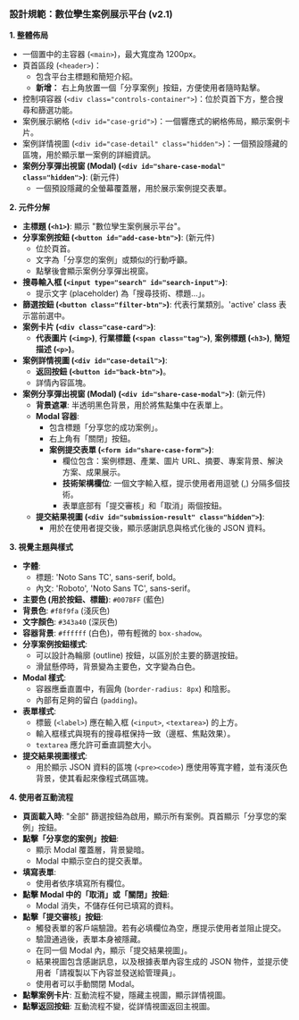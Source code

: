 ### 設計規範：數位孿生案例展示平台 (v2.1)

**1. 整體佈局**
- 一個置中的主容器 (`<main>`)，最大寬度為 1200px。
- 頁首區段 (`<header>`)：
    - 包含平台主標題和簡短介紹。
    - **新增：** 右上角放置一個「分享案例」按鈕，方便使用者隨時點擊。
- 控制項容器 (`<div class="controls-container">`)：位於頁首下方，整合搜尋和篩選功能。
- 案例展示網格 (`<div id="case-grid">`)：一個響應式的網格佈局，顯示案例卡片。
- 案例詳情視圖 (`<div id="case-detail" class="hidden">`)：一個預設隱藏的區塊，用於顯示單一案例的詳細資訊。
- **案例分享彈出視窗 (Modal) (`<div id="share-case-modal" class="hidden">`)**: (新元件)
    - 一個預設隱藏的全螢幕覆蓋層，用於展示案例提交表單。

**2. 元件分解**
- **主標題 (`<h1>`)**: 顯示 "數位孿生案例展示平台"。
- **分享案例按鈕 (`<button id="add-case-btn">`)**: (新元件)
    - 位於頁首。
    - 文字為「分享您的案例」或類似的行動呼籲。
    - 點擊後會顯示案例分享彈出視窗。
- **搜尋輸入框 (`<input type="search" id="search-input">`)**:
    - 提示文字 (placeholder) 為「搜尋技術、標題...」。
- **篩選按鈕 (`<button class="filter-btn">`)**: 代表行業類別。'active' class 表示當前選中。
- **案例卡片 (`<div class="case-card">`)**:
    - **代表圖片 (`<img>`)**, **行業標籤 (`<span class="tag">`)**, **案例標題 (`<h3>`)**, **簡短描述 (`<p>`)**。
- **案例詳情視圖 (`<div id="case-detail">`)**:
    - **返回按鈕 (`<button id="back-btn">`)**。
    - 詳情內容區塊。
- **案例分享彈出視窗 (Modal) (`<div id="share-case-modal">`)**: (新元件)
    - **背景遮罩**: 半透明黑色背景，用於將焦點集中在表單上。
    - **Modal 容器**:
        - 包含標題「分享您的成功案例」。
        - 右上角有「關閉」按鈕。
        - **案例提交表單 (`<form id="share-case-form">`)**:
            - 欄位包含：案例標題、產業、圖片 URL、摘要、專案背景、解決方案、成果展示。
            - **技術架構欄位**: 一個文字輸入框，提示使用者用逗號 (,) 分隔多個技術。
            - 表單底部有「提交審核」和「取消」兩個按鈕。
    - **提交結果視圖 (`<div id="submission-result" class="hidden">`)**:
        - 用於在使用者提交後，顯示感謝訊息與格式化後的 JSON 資料。

**3. 視覺主題與樣式**
- **字體**:
    - 標題: 'Noto Sans TC', sans-serif, bold。
    - 內文: 'Roboto', 'Noto Sans TC', sans-serif。
- **主要色 (用於按鈕、標籤)**: `#007BFF` (藍色)
- **背景色**: `#f8f9fa` (淺灰色)
- **文字顏色**: `#343a40` (深灰色)
- **容器背景**: `#ffffff` (白色)，帶有輕微的 `box-shadow`。
- **分享案例按鈕樣式**:
    - 可以設計為輪廓 (outline) 按鈕，以區別於主要的篩選按鈕。
    - 滑鼠懸停時，背景變為主要色，文字變為白色。
- **Modal 樣式**:
    - 容器應垂直置中，有圓角 (`border-radius: 8px`) 和陰影。
    - 內部有足夠的留白 (`padding`)。
- **表單樣式**:
    - 標籤 (`<label>`) 應在輸入框 (`<input>`, `<textarea>`) 的上方。
    - 輸入框樣式與現有的搜尋框保持一致（邊框、焦點效果）。
    - `textarea` 應允許可垂直調整大小。
- **提交結果視圖樣式**:
    - 用於顯示 JSON 資料的區塊 (`<pre><code>`) 應使用等寬字體，並有淺灰色背景，使其看起來像程式碼區塊。

**4. 使用者互動流程**
- **頁面載入時**: "全部" 篩選按鈕為啟用，顯示所有案例。頁首顯示「分享您的案例」按鈕。
- **點擊「分享您的案例」按鈕**:
    - 顯示 Modal 覆蓋層，背景變暗。
    - Modal 中顯示空白的提交表單。
- **填寫表單**:
    - 使用者依序填寫所有欄位。
- **點擊 Modal 中的「取消」或「關閉」按鈕**:
    - Modal 消失，不儲存任何已填寫的資料。
- **點擊「提交審核」按鈕**:
    - 觸發表單的客戶端驗證。若有必填欄位為空，應提示使用者並阻止提交。
    - 驗證通過後，表單本身被隱藏。
    - 在同一個 Modal 內，顯示「提交結果視圖」。
    - 結果視圖包含感謝訊息，以及根據表單內容生成的 JSON 物件，並提示使用者「請複製以下內容並發送給管理員」。
    - 使用者可以手動關閉 Modal。
- **點擊案例卡片**: 互動流程不變，隱藏主視圖，顯示詳情視圖。
- **點擊返回按鈕**: 互動流程不變，從詳情視圖返回主視圖。